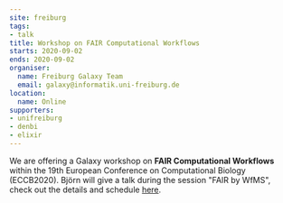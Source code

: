 ```yaml
---
site: freiburg
tags:
- talk
title: Workshop on FAIR Computational Workflows
starts: 2020-09-02
ends: 2020-09-02
organiser:
  name: Freiburg Galaxy Team
  email: galaxy@informatik.uni-freiburg.de
location:
  name: Online
supporters:
- unifreiburg
- denbi
- elixir
---
```


We are offering a Galaxy workshop on **FAIR Computational Workflows** within the 19th European Conference on Computational Biology (ECCB2020). 
Björn will give a talk during the session "FAIR by WfMS", check out the details and schedule [here](https://eccb2020.info/ntbew01-workshop-on-fair-computational-workflows/).

